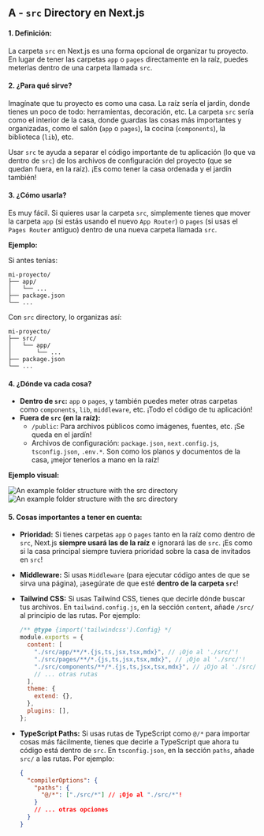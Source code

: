 ## A - `src` Directory en Next.js

#### 1. **Definición:**

La carpeta `src` en Next.js es una forma opcional de organizar tu proyecto. En lugar de tener las carpetas `app` o `pages` directamente en la raíz, puedes meterlas dentro de una carpeta llamada `src`.

#### 2. **¿Para qué sirve?**

Imagínate que tu proyecto es como una casa. La raíz sería el jardín, donde tienes un poco de todo: herramientas, decoración, etc. La carpeta `src` sería como el interior de la casa, donde guardas las cosas más importantes y organizadas, como el salón (`app` o `pages`), la cocina (`components`), la biblioteca (`lib`), etc.

Usar `src` te ayuda a separar el código importante de tu aplicación (lo que va dentro de `src`) de los archivos de configuración del proyecto (que se quedan fuera, en la raíz). ¡Es como tener la casa ordenada y el jardín también!

#### 3. **¿Cómo usarla?**

Es muy fácil. Si quieres usar la carpeta `src`, simplemente tienes que mover la carpeta `app` (si estás usando el nuevo `App Router`) o `pages` (si usas el `Pages Router` antiguo) dentro de una nueva carpeta llamada `src`.

**Ejemplo:**

Si antes tenías:

```
mi-proyecto/
├── app/
│   └── ...
├── package.json
└── ...
```

Con `src` directory, lo organizas así:

```
mi-proyecto/
├── src/
│   └── app/
│       └── ...
├── package.json
└── ...
```

#### 4. **¿Dónde va cada cosa?**

- **Dentro de `src`:** `app` o `pages`, y también puedes meter otras carpetas como `components`, `lib`, `middleware`, etc. ¡Todo el código de tu aplicación!
- **Fuera de `src` (en la raíz):**
  - `/public`: Para archivos públicos como imágenes, fuentes, etc. ¡Se queda en el jardín!
  - Archivos de configuración: `package.json`, `next.config.js`, `tsconfig.json`, `.env.*`. Son como los planos y documentos de la casa, ¡mejor tenerlos a mano en la raíz!

**Ejemplo visual:**

![An example folder structure with the `src` directory](https://nextjs.org/_next/image?url=%2Fdocs%2Flight%2Fproject-organization-src-directory.png&w=3840&q=75)
![An example folder structure with the `src` directory](https://nextjs.org/_next/image?url=%2Fdocs%2Fdark%2Fproject-organization-src-directory.png&w=3840&q=75)

#### 5. **Cosas importantes a tener en cuenta:**

- **Prioridad:** Si tienes carpetas `app` o `pages` tanto en la raíz como dentro de `src`, Next.js **siempre usará las de la raíz** e ignorará las de `src`. ¡Es como si la casa principal siempre tuviera prioridad sobre la casa de invitados en `src`!
- **Middleware:** Si usas `Middleware` (para ejecutar código antes de que se sirva una página), ¡asegúrate de que esté **dentro de la carpeta `src`**!
- **Tailwind CSS:** Si usas Tailwind CSS, tienes que decirle dónde buscar tus archivos. En `tailwind.config.js`, en la sección `content`, añade `/src/` al principio de las rutas. Por ejemplo:

  ```javascript
  /** @type {import('tailwindcss').Config} */
  module.exports = {
    content: [
      "./src/app/**/*.{js,ts,jsx,tsx,mdx}", // ¡Ojo al './src/'!
      "./src/pages/**/*.{js,ts,jsx,tsx,mdx}", // ¡Ojo al './src/'!
      "./src/components/**/*.{js,ts,jsx,tsx,mdx}", // ¡Ojo al './src/'!
      // ... otras rutas
    ],
    theme: {
      extend: {},
    },
    plugins: [],
  };
  ```

- **TypeScript Paths:** Si usas rutas de TypeScript como `@/*` para importar cosas más fácilmente, tienes que decirle a TypeScript que ahora tu código está dentro de `src`. En `tsconfig.json`, en la sección `paths`, añade `src/` a las rutas. Por ejemplo:

  ```json
  {
    "compilerOptions": {
      "paths": {
        "@/*": ["./src/*"] // ¡Ojo al "./src/*"!
      }
      // ... otras opciones
    }
  }
  ```

